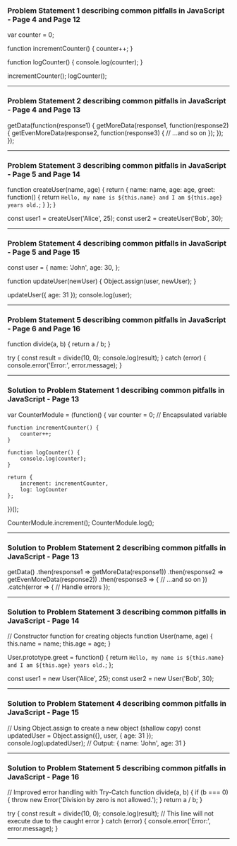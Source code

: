 ### Problem Statement 1 describing common pitfalls in JavaScript - Page 4 and Page 12
var counter = 0;
	
function incrementCounter() {
    counter++;
}
	
function logCounter() {
    console.log(counter);
}
	
incrementCounter();
logCounter();

***

### Problem Statement 2 describing common pitfalls in JavaScript - Page 4 and Page 13
getData(function(response1) {
    getMoreData(response1, function(response2) {
        getEvenMoreData(response2, function(response3) {
            // ...and so on
        });
    });
});

***

### Problem Statement 3 describing common pitfalls in JavaScript - Page 5 and Page 14
function createUser(name, age) {
    return {
        name: name,
        age: age,
        greet: function() {
            return `Hello, my name is ${this.name} and I am ${this.age} years old.`;
        }
    };
}

const user1 = createUser('Alice', 25);
const user2 = createUser('Bob', 30);

***

### Problem Statement 4 describing common pitfalls in JavaScript - Page 5 and Page 15
const user = {
    name: 'John',
    age: 30,
};
	
function updateUser(newUser) {
    Object.assign(user, newUser);
}
	
updateUser({ age: 31 });
console.log(user);

***

### Problem Statement 5 describing common pitfalls in JavaScript - Page 6 and Page 16
function divide(a, b) {
    return a / b;
}
	
try {
    const result = divide(10, 0);
    console.log(result);
} catch (error) {
    console.error('Error:', error.message);
}

***

### Solution to Problem Statement 1 describing common pitfalls in JavaScript - Page 13
var CounterModule = (function() {
    var counter = 0; // Encapsulated variable

    function incrementCounter() {
        counter++;
    }

    function logCounter() {
        console.log(counter);
    }

    return {
        increment: incrementCounter,
        log: logCounter
    };
})();

CounterModule.increment();
CounterModule.log();

***

### Solution to Problem Statement 2 describing common pitfalls in JavaScript - Page 13
getData()
    .then(response1 => getMoreData(response1))
    .then(response2 => getEvenMoreData(response2))
    .then(response3 => {
        // ...and so on
    })
    .catch(error => {
        // Handle errors
    });

***


### Solution to Problem Statement 3 describing common pitfalls in JavaScript - Page 14
// Constructor function for creating objects
function User(name, age) {
    this.name = name;
    this.age = age;
}

User.prototype.greet = function() {
    return `Hello, my name is ${this.name} and I am ${this.age} years old.`;
};

const user1 = new User('Alice', 25);
const user2 = new User('Bob', 30);

***


### Solution to Problem Statement 4 describing common pitfalls in JavaScript - Page 15
// Using Object.assign to create a new object (shallow copy)
const updatedUser = Object.assign({}, user, { age: 31 });
console.log(updatedUser); // Output: { name: 'John', age: 31 }

***

### Solution to Problem Statement 5 describing common pitfalls in JavaScript - Page 16
// Improved error handling with Try-Catch
function divide(a, b) {
    if (b === 0) {
        throw new Error('Division by zero is not allowed.');
    }
    return a / b;
}

try {
    const result = divide(10, 0);
    console.log(result); // This line will not execute due to the caught error
} catch (error) {
    console.error('Error:', error.message);
}

***